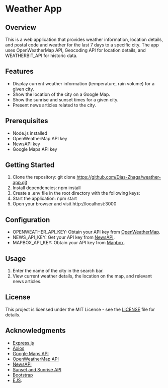 # Weather App

## Overview
This is a web application that provides weather information, location details, and postal code and weather for the last 7 days to a specific city. The app uses OpenWeatherMap API, Geocoding API for location details, and WEATHERBIT_API for historic data.

## Features
- Display current weather information (temperature, rain volume) for a given city.
- Show the location of the city on a Google Map.
- Show the sunrise and sunset times for a given city.
- Present news articles related to the city.

## Prerequisites
- Node.js installed
- OpenWeatherMap API key
- NewsAPI key
- Google Maps API key

## Getting Started
1. Clone the repository: git clone https://github.com/Dias-Zhaga/weather-app.git
2. Install dependencies: npm install
3. Create a .env file in the root directory with the following keys:
4. Start the application: npm start
5. Open your browser and visit http://localhost:3000

## Configuration
- OPENWEATHER_API_KEY: Obtain your API key from [OpenWeatherMap](https://openweathermap.org/api).
- NEWS_API_KEY: Get your API key from [NewsAPI](https://newsapi.org/docs/get-started).
- MAPBOX_API_KEY: Obtain your API key from [Mapbox](https://docs.mapbox.com/api/overview/#access-tokens-and-token-scopes).

## Usage
1. Enter the name of the city in the search bar.
2. View current weather details, the location on the map, and relevant news articles.

## License
This project is licensed under the MIT License - see the [LICENSE](LICENSE) file for details.

## Acknowledgments
- [Express.js](https://expressjs.com/)
- [Axios](https://github.com/axios/axios)
- [Google Maps API](https://developers.google.com/maps/documentation/javascript/overview)
- [OpenWeatherMap API](https://openweathermap.org/api)
- [NewsAPI](https://newsapi.org/)
- [Sunset and Sunrise API](https://sunrisesunset.io/api/)
- [Bootstrap](https://getbootstrap.com/)
- [EJS](https://ejs.co/).
